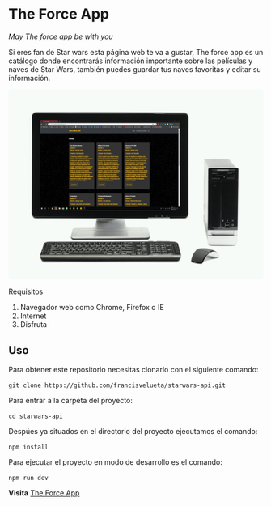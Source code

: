 # The Force App
*May The force app be with you*

Si eres fan de Star wars esta página web te va a gustar, The force app es un catálogo donde encontrarás información importante sobre las películas y naves de Star Wars, también puedes guardar tus naves favoritas y editar su información.


![theforceapp](https://github.com/francisvelueta/starwars-api/blob/master/client/src/assets/swapipng.png)

 Requisitos

1. Navegador web como Chrome, Firefox o IE
2. Internet
3. Disfruta

## Uso

Para obtener este repositorio necesitas clonarlo con el siguiente comando:

    git clone https://github.com/francisvelueta/starwars-api.git

Para entrar a la carpeta del proyecto:

    cd starwars-api

Despúes ya situados en el directorio del proyecto ejecutamos el comando:

    npm install

Para ejecutar el proyecto en modo de desarrollo es el comando:

    npm run dev



**Visita**
 [The Force App](https://theforceapp.herokuapp.com/)
